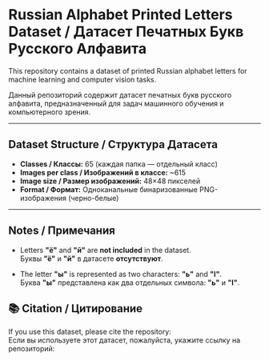 # Russian Alphabet Printed Letters Dataset / Датасет Печатных Букв Русского Алфавита

This repository contains a dataset of printed Russian alphabet letters for machine learning and computer vision tasks.

Данный репозиторий содержит датасет печатных букв русского алфавита, предназначенный для задач машинного обучения и компьютерного зрения.

---

## Dataset Structure / Структура Датасета

- **Classes / Классы:** 65 (каждая папка — отдельный класс)
- **Images per class / Изображений в классе:** ~615
- **Image size / Размер изображений:** 48×48 пикселей
- **Format / Формат:** Одноканальные бинаризованные PNG-изображения (черно-белые)

---

## Notes / Примечания

- Letters **"ё"** and **"й"** are **not included** in the dataset.  
  Буквы **"ё"** и **"й"** в датасете **отсутствуют**.
  
- The letter **"ы"** is represented as two characters: **"ь"** and **"I"**.  
  Буква **"ы"** представлена как два отдельных символа: **"ь"** и **"I"**.

## 📚 Citation / Цитирование
If you use this dataset, please cite the repository:  
Если вы используете этот датасет, пожалуйста, укажите ссылку на репозиторий:


